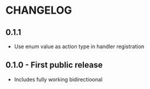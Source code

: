 # CHANGELOG

## 0.1.1

* Use enum value as action type in handler registration

## 0.1.0 - First public release

* Includes fully working bidirectioonal
